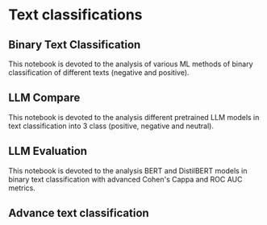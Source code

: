 # Text classifications

## Binary Text Classification

This notebook is devoted to the analysis of various ML methods of binary classification of different texts (negative and positive).

## LLM Compare

This notebook is devoted to the analysis different pretrained LLM models in text classification into 3 class (positive, negative and neutral).

## LLM Evaluation

This notebook is devoted to the analysis BERT and DistilBERT models in binary text classification with advanced Cohen's Cappa and ROC AUC metrics.

## Advance text classification
